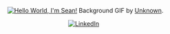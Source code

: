 <div align="center">

[![Hello World, I'm Sean!](assets/header.gif)](https://github.com/seanyhu01)
Background GIF by [Unknown](https://www.reddit.com/r/PixelArt/comments/qcso5p/oc_last_tree/).

[![LinkedIn](https://skillicons.dev/icons?i=linkedin)](https://www.linkedin.com/in/seanyhu01/) &nbsp;

</div>
